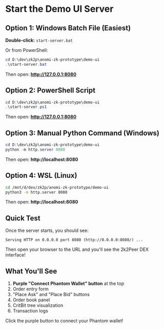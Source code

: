 # Start the Demo UI Server

## Option 1: Windows Batch File (Easiest)

**Double-click:** `start-server.bat`

Or from PowerShell:
```powershell
cd D:\dev\zk2p\anomi-zk-prototype\demo-ui
.\start-server.bat
```

Then open: **http://127.0.0.1:8080**

## Option 2: PowerShell Script

```powershell
cd D:\dev\zk2p\anomi-zk-prototype\demo-ui
.\start-server.ps1
```

Then open: **http://127.0.0.1:8080**

## Option 3: Manual Python Command (Windows)

```powershell
cd D:\dev\zk2p\anomi-zk-prototype\demo-ui
python -m http.server 8080
```

Then open: **http://localhost:8080**

## Option 4: WSL (Linux)

```bash
cd /mnt/d/dev/zk2p/anomi-zk-prototype/demo-ui
python3 -m http.server 8080
```

Then open: **http://localhost:8080**

## Quick Test

Once the server starts, you should see:
```
Serving HTTP on 0.0.0.0 port 8080 (http://0.0.0.0:8080/) ...
```

Then open your browser to the URL and you'll see the 2k2Peer DEX interface!

## What You'll See

1. **Purple "Connect Phantom Wallet" button** at the top
2. Order entry form
3. "Place Ask" and "Place Bid" buttons
4. Order book panel  
5. CritBit tree visualization
6. Transaction logs

Click the purple button to connect your Phantom wallet!

